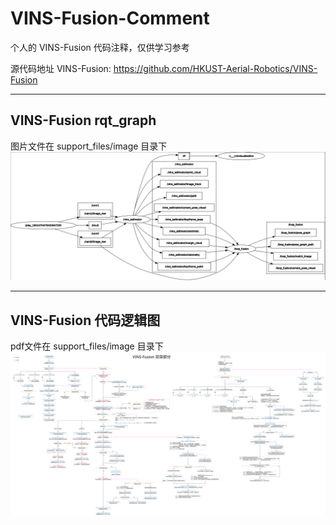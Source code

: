 # VINS-Fusion-Comment

个人的 VINS-Fusion 代码注释，仅供学习参考

源代码地址 VINS-Fusion: https://github.com/HKUST-Aerial-Robotics/VINS-Fusion

---

## VINS-Fusion rqt_graph
图片文件在 support_files/image 目录下
![](support_files/image/VINS-Fusion-graph.svg)

---

## VINS-Fusion 代码逻辑图
pdf文件在 support_files/image 目录下
![](support_files/image/VINS-Fusion.svg)